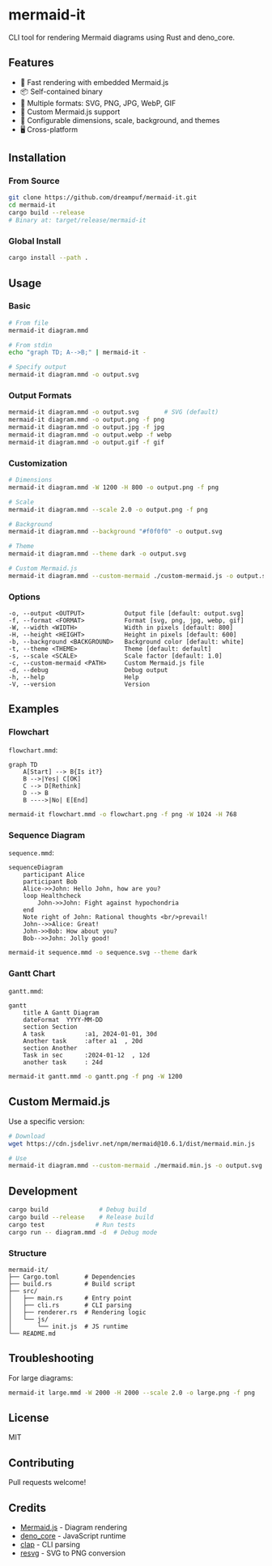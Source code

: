 # mermaid-it

CLI tool for rendering Mermaid diagrams using Rust and deno_core.

## Features

- 🚀 Fast rendering with embedded Mermaid.js
- 📦 Self-contained binary
- 🎨 Multiple formats: SVG, PNG, JPG, WebP, GIF
- 🔧 Custom Mermaid.js support
- 📏 Configurable dimensions, scale, background, and themes
- 🖥️ Cross-platform

## Installation

### From Source

```bash
git clone https://github.com/dreampuf/mermaid-it.git
cd mermaid-it
cargo build --release
# Binary at: target/release/mermaid-it
```

### Global Install

```bash
cargo install --path .
```

## Usage

### Basic

```bash
# From file
mermaid-it diagram.mmd

# From stdin
echo "graph TD; A-->B;" | mermaid-it -

# Specify output
mermaid-it diagram.mmd -o output.svg
```

### Output Formats

```bash
mermaid-it diagram.mmd -o output.svg       # SVG (default)
mermaid-it diagram.mmd -o output.png -f png
mermaid-it diagram.mmd -o output.jpg -f jpg
mermaid-it diagram.mmd -o output.webp -f webp
mermaid-it diagram.mmd -o output.gif -f gif
```

### Customization

```bash
# Dimensions
mermaid-it diagram.mmd -W 1200 -H 800 -o output.png -f png

# Scale
mermaid-it diagram.mmd --scale 2.0 -o output.png -f png

# Background
mermaid-it diagram.mmd --background "#f0f0f0" -o output.svg

# Theme
mermaid-it diagram.mmd --theme dark -o output.svg

# Custom Mermaid.js
mermaid-it diagram.mmd --custom-mermaid ./custom-mermaid.js -o output.svg
```

### Options

```
-o, --output <OUTPUT>           Output file [default: output.svg]
-f, --format <FORMAT>           Format [svg, png, jpg, webp, gif]
-W, --width <WIDTH>             Width in pixels [default: 800]
-H, --height <HEIGHT>           Height in pixels [default: 600]
-b, --background <BACKGROUND>   Background color [default: white]
-t, --theme <THEME>             Theme [default: default]
-s, --scale <SCALE>             Scale factor [default: 1.0]
-c, --custom-mermaid <PATH>     Custom Mermaid.js file
-d, --debug                     Debug output
-h, --help                      Help
-V, --version                   Version
```

## Examples

### Flowchart

`flowchart.mmd`:
```mermaid
graph TD
    A[Start] --> B{Is it?}
    B -->|Yes| C[OK]
    C --> D[Rethink]
    D --> B
    B ---->|No| E[End]
```

```bash
mermaid-it flowchart.mmd -o flowchart.png -f png -W 1024 -H 768
```

### Sequence Diagram

`sequence.mmd`:
```mermaid
sequenceDiagram
    participant Alice
    participant Bob
    Alice->>John: Hello John, how are you?
    loop Healthcheck
        John->>John: Fight against hypochondria
    end
    Note right of John: Rational thoughts <br/>prevail!
    John-->>Alice: Great!
    John->>Bob: How about you?
    Bob-->>John: Jolly good!
```

```bash
mermaid-it sequence.mmd -o sequence.svg --theme dark
```

### Gantt Chart

`gantt.mmd`:
```mermaid
gantt
    title A Gantt Diagram
    dateFormat  YYYY-MM-DD
    section Section
    A task           :a1, 2024-01-01, 30d
    Another task     :after a1  , 20d
    section Another
    Task in sec      :2024-01-12  , 12d
    another task     : 24d
```

```bash
mermaid-it gantt.mmd -o gantt.png -f png -W 1200
```

## Custom Mermaid.js

Use a specific version:

```bash
# Download
wget https://cdn.jsdelivr.net/npm/mermaid@10.6.1/dist/mermaid.min.js

# Use
mermaid-it diagram.mmd --custom-mermaid ./mermaid.min.js -o output.svg
```

## Development

```bash
cargo build              # Debug build
cargo build --release    # Release build
cargo test              # Run tests
cargo run -- diagram.mmd -d  # Debug mode
```

### Structure

```
mermaid-it/
├── Cargo.toml       # Dependencies
├── build.rs         # Build script
├── src/
│   ├── main.rs      # Entry point
│   ├── cli.rs       # CLI parsing
│   ├── renderer.rs  # Rendering logic
│   └── js/
│       └── init.js  # JS runtime
└── README.md
```

## Troubleshooting

For large diagrams:

```bash
mermaid-it large.mmd -W 2000 -H 2000 --scale 2.0 -o large.png -f png
```

## License

MIT

## Contributing

Pull requests welcome!

## Credits

- [Mermaid.js](https://mermaid-js.github.io/) - Diagram rendering
- [deno_core](https://github.com/denoland/deno) - JavaScript runtime
- [clap](https://github.com/clap-rs/clap) - CLI parsing
- [resvg](https://github.com/RazrFalcon/resvg) - SVG to PNG conversion